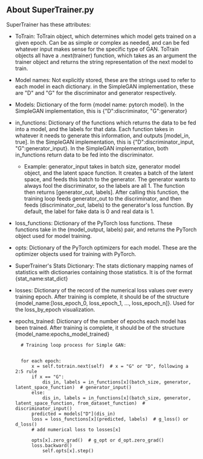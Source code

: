 ## About SuperTrainer.py

SuperTrainer has these attributes:

* ToTrain: ToTrain object, which determines which model gets trained on a given epoch. Can be as simple or complex as needed, and can be fed whatever input makes sense for the specific type of GAN. ToTrain objects all have a .next(trainer) function, which takes as an argument the trainer object and returns the string representation of the next model to train.
* Model names: Not explicitly stored, these are the strings used to refer to each model in each dictionary. in the SimpleGAN implementation, these are "D" and "G" for the discriminator and generator respectively.
* Models: Dictionary of the form {model name: pytorch model}. In the SimpleGAN implementation, this is {"D":discriminator, "G":generator}
* in_functions: Dictionary of the functions which returns the data to be fed into a model, and the labels for that data. Each function takes in whatever it needs to generate this information, and outputs [model_in, true]. In the SimpleGAN implementation, this is {"D":discriminator_input, "G":generator_input}. In the SimpleGAN implementation, both in_functions return data to be fed into the discriminator.
	* Example: generator_input takes in batch size, generator model object, and the latent space function. It creates a batch of the latent space, and feeds this batch to the generator. The generator wants to always fool the discriminator, so the labels are all 1. The function then returns [generator_out, labels]. After calling this function, the training loop feeds generator_out to the discriminator, and then feeds (discriminator_out, labels) to the generator's loss function. By default, the label for fake data is 0 and real data is 1.
* loss_functions: Dictionary of the PyTorch loss functions. These functions take in the (model_output, labels) pair, and returns the PyTorch object used for model training.
* opts: Dictionary of the PyTorch optimizers for each model. These are the optimizer objects used for training with PyTorch.
* SuperTrainer's Stats Dictionary: The stats dictionary mapping names of statistics with dictionaries containing those statistics. It is of the format {stat_name:stat_dict}
* losses: Dictionary of the record of the numerical loss values over every training epoch. After training is complete, it should be of the structure {model_name:[loss_epoch_0, loss_epoch_1, ..., loss_epoch_n]}. Used for the loss_by_epoch visualization.
* epochs_trained: Dictionary of the number of epochs each model has been trained. After training is complete, it should be of the structure {model_name:epochs_model_trained}

		# Training loop process for Simple GAN:
		

		for each epoch:
			x = self.totrain.next(self)  # x = "G" or "D", following a 2:5 rule
			if x == "G":
				dis_in, labels = in_functions[x](batch_size, generator, latent_space_function)  # generator_input()
			else:
				dis_in, labels = in_functions[x](batch_size, generator, latent_space_function, from_dataset_function)  # discriminator_input() 
			predicted = models["D"](dis_in)
			loss = loss_functions[x](predicted, labels)  # g_loss() or d_loss()
			# add numerical loss to losses[x]

			opts[x].zero_grad()  # g_opt or d_opt.zero_grad()
			loss.backward()
        		self.opts[x].step()
